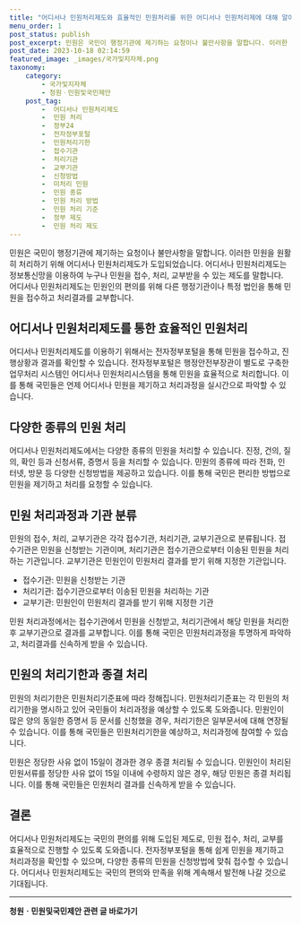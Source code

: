 ```yaml
---
title: "어디서나 민원처리제도와 효율적인 민원처리를 위한 어디서나 민원처리제에 대해 알아보자"
menu_order: 1
post_status: publish
post_excerpt: 민원은 국민이 행정기관에 제기하는 요청이나 불만사항을 말합니다. 이러한 민원을 원활히 처리하기 위해 어디서나 민원처리제도가 도입되었습니다. 어디서나 민원처리제도는 정보통신망을 이용하여 누구나 민원을 접수, 처리, 교부받을 수 있는 제도를 말합니다. 어디서나 민원처리제도는 민원인의 편의를 위해 다른 행정기관이나 특정 법인을 통해 민원을 접수하고 처리결과를 교부합니다.
post_date: 2023-10-18 02:14:59
featured_image: _images/국가및지자체.png
taxonomy:
    category:
        - 국가및지자체
        - 청원ㆍ민원및국민제안
    post_tag:
        -  어디서나 민원처리제도
        -  민원 처리
        -  정부24
        -  전자정부포털
        -  민원처리기한
        -  접수기관
        -  처리기관
        -  교부기관
        -  신청방법
        -  미처리 민원
        -  민원 종류
        -  민원 처리 방법
        -  민원 처리 기준
        -  정부 제도
        -  민원 처리 제도
---
```



민원은 국민이 행정기관에 제기하는 요청이나 불만사항을 말합니다. 이러한 민원을 원활히 처리하기 위해 어디서나 민원처리제도가 도입되었습니다. 어디서나 민원처리제도는 정보통신망을 이용하여 누구나 민원을 접수, 처리, 교부받을 수 있는 제도를 말합니다. 어디서나 민원처리제도는 민원인의 편의를 위해 다른 행정기관이나 특정 법인을 통해 민원을 접수하고 처리결과를 교부합니다.

## 어디서나 민원처리제도를 통한 효율적인 민원처리

어디서나 민원처리제도를 이용하기 위해서는 전자정부포털을 통해 민원을 접수하고, 진행상황과 결과를 확인할 수 있습니다. 전자정부포털은 행정안전부장관이 별도로 구축한 업무처리 시스템인 어디서나 민원처리시스템을 통해 민원을 효율적으로 처리합니다. 이를 통해 국민들은 언제 어디서나 민원을 제기하고 처리과정을 실시간으로 파악할 수 있습니다.

## 다양한 종류의 민원 처리

어디서나 민원처리제도에서는 다양한 종류의 민원을 처리할 수 있습니다. 진정, 건의, 질의, 확인 등과 신청서류, 증명서 등을 처리할 수 있습니다. 민원의 종류에 따라 전화, 인터넷, 방문 등 다양한 신청방법을 제공하고 있습니다. 이를 통해 국민은 편리한 방법으로 민원을 제기하고 처리를 요청할 수 있습니다.

## 민원 처리과정과 기관 분류

민원의 접수, 처리, 교부기관은 각각 접수기관, 처리기관, 교부기관으로 분류됩니다. 접수기관은 민원을 신청받는 기관이며, 처리기관은 접수기관으로부터 이송된 민원을 처리하는 기관입니다. 교부기관은 민원인이 민원처리 결과를 받기 위해 지정한 기관입니다.

- 접수기관: 민원을 신청받는 기관
- 처리기관: 접수기관으로부터 이송된 민원을 처리하는 기관
- 교부기관: 민원인이 민원처리 결과를 받기 위해 지정한 기관

민원 처리과정에서는 접수기관에서 민원을 신청받고, 처리기관에서 해당 민원을 처리한 후 교부기관으로 결과를 교부합니다. 이를 통해 국민은 민원처리과정을 투명하게 파악하고, 처리결과를 신속하게 받을 수 있습니다.

## 민원의 처리기한과 종결 처리

민원의 처리기한은 민원처리기준표에 따라 정해집니다. 민원처리기준표는 각 민원의 처리기한을 명시하고 있어 국민들이 처리과정을 예상할 수 있도록 도와줍니다. 민원인이 많은 양의 동일한 증명서 등 문서를 신청했을 경우, 처리기한은 일부문서에 대해 연장될 수 있습니다. 이를 통해 국민들은 민원처리기한을 예상하고, 처리과정에 참여할 수 있습니다.

민원은 정당한 사유 없이 15일이 경과한 경우 종결 처리될 수 있습니다. 민원인이 처리된 민원서류를 정당한 사유 없이 15일 이내에 수령하지 않은 경우, 해당 민원은 종결 처리됩니다. 이를 통해 국민들은 민원처리 결과를 신속하게 받을 수 있습니다.

## 결론

어디서나 민원처리제도는 국민의 편의를 위해 도입된 제도로, 민원 접수, 처리, 교부를 효율적으로 진행할 수 있도록 도와줍니다. 전자정부포털을 통해 쉽게 민원을 제기하고 처리과정을 확인할 수 있으며, 다양한 종류의 민원을 신청방법에 맞춰 접수할 수 있습니다. 어디서나 민원처리제도는 국민의 편의와 만족을 위해 계속해서 발전해 나갈 것으로 기대됩니다.
<!-- wp:separator -->
<hr class="wp-block-separator has-alpha-channel-opacity"/>
<!-- /wp:separator -->

<!-- wp:group {"backgroundColor":"base","layout":{"type":"constrained"}} -->
<div class="wp-block-group has-base-background-color has-background"><!-- wp:paragraph {"align":"center","fontSize":"medium"} -->
<p class="has-text-align-center has-large-font-size"><strong>청원ㆍ민원및국민제안 관련 글 바로가기</strong></p>
<!-- /wp:paragraph -->


<!-- wp:latest-posts
{"categories":[{"id":7340,"count":19,"description":"","link":"https://uknowlaw.com/category/%ec%b2%ad%ec%9b%90%e3%86%8d%eb%af%bc%ec%9b%90%eb%b0%8f%ea%b5%ad%eb%af%bc%ec%a0%9c%ec%95%88/","name":"청원ㆍ민원및국민제안","slug":"청원ㆍ민원및국민제안","taxonomy":"category","parent":0,"meta":[],"_links":{"self":[{"href":"https://uknowlaw.com/wp-json/wp/v2/categories/7340"}],"collection":[{"href":"https://uknowlaw.com/wp-json/wp/v2/categories"}],"about":[{"href":"https://uknowlaw.com/wp-json/wp/v2/taxonomies/category"}],"wp:post_type":[{"href":"https://uknowlaw.com/wp-json/wp/v2/posts?categories=7340"}],"curies":[{"name":"wp","href":"https://api.w.org/{rel}","templated":true}]}}],"postsToShow":100,"excerptLength":28,"postLayout":"grid","columns":2,"featuredImageAlign":"left","featuredImageSizeSlug":"large","fontSize":"small"} /--></div>
<!-- /wp:group -->